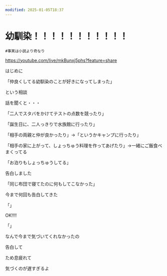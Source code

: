 ```yaml
---
modified: 2025-01-05T18:37
---
```

# 幼馴染！！！！！！！！！！！

`#事実は小説より奇なり`

https://youtube.com/live/mkBunxj5phs?feature=share

はじめに

「仲良くしてる幼馴染のことが好きになってしまった」

という相談

話を聞くと・・・

「二人でスタバをかけてテストの点数を競ったり」

「誕生日に、二人っきりで水族館に行ったり」

「相手の両親と仲が良かったり」→「というかキャンプに行ったり」

「相手の家に上がって、しょっちゅう料理を作ってあげたり」→一緒にご飯食べまくってる

「お泊りもしょっちゅうしてる」

告白しました

「同じ布団で寝てたのに何もしてこなかった」

今まで何回も告白してきた

「」

OK!!!!

「」

なんで今まで気づいてくれなかったの

告白して

ため息疲れて

気づくのが遅すぎるよ